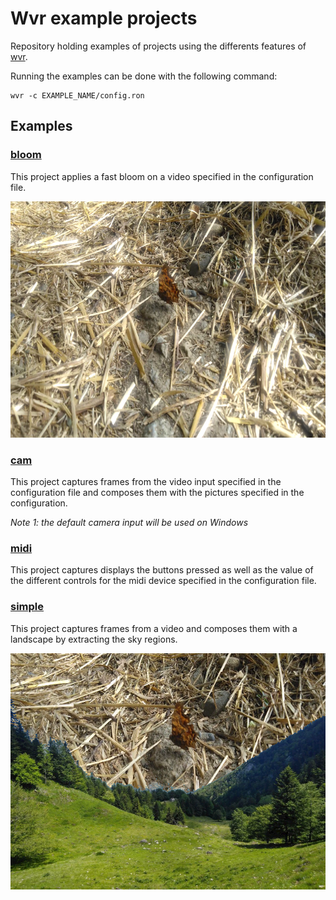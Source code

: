 # Wvr example projects
Repository holding examples of projects using the differents features of [wvr](https://github.com/gurkeclub/wvr).

Running the examples can be done with the following command:
```
wvr -c EXAMPLE_NAME/config.ron
```

## Examples

### [bloom](bloom/)
This project applies a fast bloom on a video specified in the configuration file.

![Bloom example screenshot](bloom/screenshot.jpg)

### [cam](cam)
This project captures frames from the video input specified in the configuration file and composes them with the pictures specified in the configuration.

_Note 1: the default camera input will be used on Windows_

### [midi](midi)
This project captures displays the buttons pressed as well as the value of the different controls for the midi device specified in the configuration file.

### [simple](simple)
This project captures frames from a video and composes them with a landscape by extracting the sky regions.

![Bloom example screenshot](simple/screenshot.jpg)